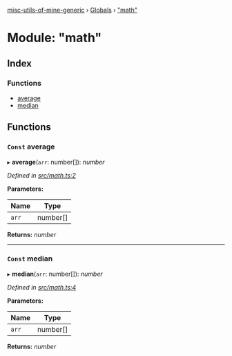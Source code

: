 [misc-utils-of-mine-generic](../README.md) › [Globals](../globals.md) › ["math"](_math_.md)

# Module: "math"

## Index

### Functions

* [average](_math_.md#const-average)
* [median](_math_.md#const-median)

## Functions

### `Const` average

▸ **average**(`arr`: number[]): *number*

*Defined in [src/math.ts:2](https://github.com/cancerberoSgx/misc-utils-of-mine/blob/b2d6050/misc-utils-of-mine-generic/src/math.ts#L2)*

**Parameters:**

Name | Type |
------ | ------ |
`arr` | number[] |

**Returns:** *number*

___

### `Const` median

▸ **median**(`arr`: number[]): *number*

*Defined in [src/math.ts:4](https://github.com/cancerberoSgx/misc-utils-of-mine/blob/b2d6050/misc-utils-of-mine-generic/src/math.ts#L4)*

**Parameters:**

Name | Type |
------ | ------ |
`arr` | number[] |

**Returns:** *number*
